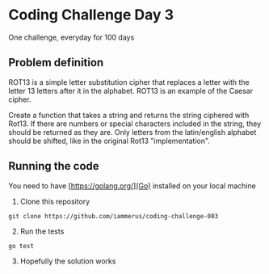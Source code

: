 # Coding Challenge Day 3

One challenge, everyday for 100 days

## Problem definition

ROT13 is a simple letter substitution cipher that replaces a letter with the letter 13 letters after it in the alphabet. ROT13 is an example of the Caesar cipher.

Create a function that takes a string and returns the string ciphered with Rot13. If there are numbers or special characters included in the string, they should be returned as they are. Only letters from the latin/english alphabet should be shifted, like in the original Rot13 "implementation".

## Running the code

You need to have [https://golang.org/](Go) installed on your local machine

1. Clone this repository
```
git clone https://github.com/iammerus/coding-challenge-003
```

2. Run the tests
```
go test
```

3. Hopefully the solution works
